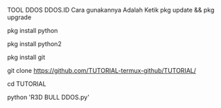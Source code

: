 TOOL DDOS 
DDOS.ID
Cara gunakannya Adalah
Ketik
pkg update && pkg upgrade

pkg install python

pkg install python2

pkg install git 

git clone https://github.com/TUTORIAL-termux-github/TUTORIAL/

cd TUTORIAL

python 'R3D BULL DDOS.py'


